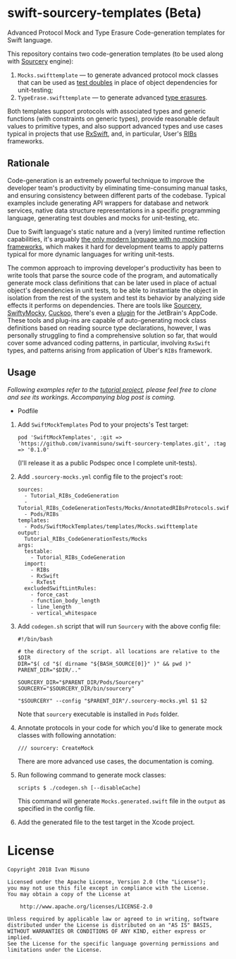 # swift-sourcery-templates (Beta)

Advanced Protocol Mock and Type Erasure Code-generation templates for Swift language.

This repository contains two code-generation templates (to be used along with [Sourcery](https://github.com/krzysztofzablocki/Sourcery) engine):
1. `Mocks.swifttemplate` — to generate advanced protocol mock classes that can be used as [test doubles](https://martinfowler.com/bliki/TestDouble.html) in place of object dependencies for unit-testing;
2. `TypeErase.swifttemplate` — to generate advanced [type erasures](https://www.bignerdranch.com/blog/breaking-down-type-erasures-in-swift/).

Both templates support protocols with associated types and generic functions (with constraints on generic types),
provide reasonable default values to primitive types, and also support advanced types and use cases typical in projects
that use [RxSwift](https://github.com/ReactiveX/RxSwift), and, in particular, User's [RIBs](https://github.com/uber/RIBs) frameworks.

## Rationale

Code-generation is an extremely powerful technique to improve the developer team's productivity by eliminating time-consuming
manual tasks, and ensuring consistency between different parts of the codebase. Typical examples include generating API wrappers
for database and network services, native data structure representations in a specific programming language, generating test doubles
and mocks for unit-testing, etc.

Due to Swift language's static nature and a (very) limited runtime reflection capabilities, it's arguably [the only modern language
with no mocking frameworks](https://blog.pragmaticengineer.com/swift-the-only-modern-language-with-no-mocking-framework/),
which makes it hard for development teams to apply patterns typical for more dynamic languages for writing unit-tests.

The common approach to improving developer's productivity has been to write tools that parse the source code of the program,
and automatically generate mock class definitions that can be later used in place of actual object's dependencies in unit tests,
to be able to instantiate the object in isolation from the rest of the system and test its behavior by analyzing side effects it
performs on dependencies. There are tools like [Sourcery](https://github.com/krzysztofzablocki/Sourcery),
[SwiftyMocky](https://github.com/MakeAWishFoundation/SwiftyMocky), [Cuckoo](https://github.com/Brightify/Cuckoo),
there's even a [plugin](https://plugins.jetbrains.com/plugin/9601-swift-mock-generator-for-appcode) for the JetBrain's AppCode.
These tools and plug-ins are capable of auto-generating mock class definitions based on reading source type declarations,
however, I was personally struggling to find a comprehensive solution so far, that would cover some advanced coding patterns,
in particular, involving `RxSwift` types, and patterns arising from application of Uber's `RIBs` framework.


## Usage

_Following examples refer to the [tutorial project](https://github.com/ivanmisuno/Tutorial_RIBs_CodeGeneration),
please feel free to clone and see its workings. Accompanying blog post is coming._

* Podfile

1. Add `SwiftMockTemplates` Pod to your projects's Test target:
    ```
    pod 'SwiftMockTemplates', :git => 'https://github.com/ivanmisuno/swift-sourcery-templates.git', :tag => '0.1.0'
    ```
    (I'll release it as a public Podspec once I complete unit-tests).

2. Add `.sourcery-mocks.yml` config file to the project's root:
    ```
    sources:
      - Tutorial_RIBs_CodeGeneration
      - Tutorial_RIBs_CodeGenerationTests/Mocks/AnnotatedRIBsProtocols.swift
      - Pods/RIBs
    templates:
      - Pods/SwiftMockTemplates/templates/Mocks.swifttemplate
    output:
      Tutorial_RIBs_CodeGenerationTests/Mocks
    args:
      testable:
        - Tutorial_RIBs_CodeGeneration
      import:
        - RIBs
        - RxSwift
        - RxTest
      excludedSwiftLintRules:
        - force_cast
        - function_body_length
        - line_length
        - vertical_whitespace
    ```

3. Add `codegen.sh` script that will run `Sourcery` with the above config file:
    ```
    #!/bin/bash

    # the directory of the script. all locations are relative to the $DIR
    DIR="$( cd "$( dirname "${BASH_SOURCE[0]}" )" && pwd )"
    PARENT_DIR="$DIR/.."

    SOURCERY_DIR="$PARENT_DIR/Pods/Sourcery"
    SOURCERY="$SOURCERY_DIR/bin/sourcery"

    "$SOURCERY" --config "$PARENT_DIR"/.sourcery-mocks.yml $1 $2
    ```
    Note that `sourcery` executable is installed in `Pods` folder.

4. Annotate protocols in your code for which you'd like to generate mock classes with following annotation:
    ```
    /// sourcery: CreateMock
    ```
    There are more advanced use cases, the documentation is coming.

5. Run following command to generate mock classes:
    ```
    scripts $ ./codegen.sh [--disableCache]
    ```
    This command will generate `Mocks.generated.swift` file in the `output` as specified in the config file.

6. Add the generated file to the test target in the Xcode project.


# License

    Copyright 2018 Ivan Misuno

    Licensed under the Apache License, Version 2.0 (the "License");
    you may not use this file except in compliance with the License.
    You may obtain a copy of the License at

        http://www.apache.org/licenses/LICENSE-2.0

    Unless required by applicable law or agreed to in writing, software
    distributed under the License is distributed on an "AS IS" BASIS,
    WITHOUT WARRANTIES OR CONDITIONS OF ANY KIND, either express or implied.
    See the License for the specific language governing permissions and
    limitations under the License.
